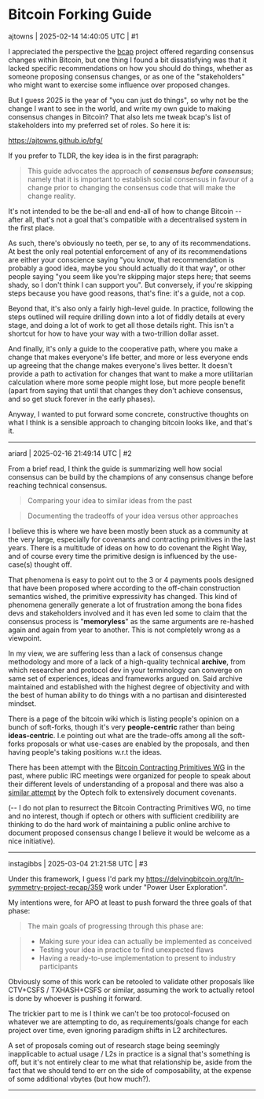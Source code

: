 # Bitcoin Forking Guide

ajtowns | 2025-02-14 14:40:05 UTC | #1

I appreciated the perspective the [bcap](https://github.com/bitcoin-cap/bcap) project offered regarding consensus changes within Bitcoin, but one thing I found a bit dissatisfying was that it lacked specific recommendations on how you should do things, whether as someone proposing consensus changes, or as one of the "stakeholders" who might want to exercise some influence over proposed changes.

But I guess 2025 is the year of "you can just do things", so why not be the change I want to see in the world, and write my own guide to making consensus changes in Bitcoin? That also lets me tweak bcap's list of stakeholders into my preferred set of roles. So here it is:

https://ajtowns.github.io/bfg/

If you prefer to TLDR, the key idea is in the first paragraph:

> This guide advocates the approach of ***consensus before consensus***;
namely that it is important to establish social consensus in favour
of a change prior to changing the consensus code that will make the
change reality.

It's not intended to be the be-all and end-all of how to change Bitcoin -- after all, that's not a goal that's compatible with a decentralised system in the first place.

As such, there's obviously no teeth, per se, to any of its recommendations. At best the only real potential enforcement of any of its recommendations are either your conscience saying "you know, that recommendation is probably a good idea, maybe you should actually do it that way", or other people saying "you seem like you're skipping major steps here; that seems shady, so I don't think I can support you". But conversely, if you're skipping steps because you have good reasons, that's fine: it's a guide, not a cop.

Beyond that, it's also only a fairly high-level guide. In practice, following the steps outlined will require drilling down into a lot of fiddly details at every stage, and doing a lot of work to get all those details right. This isn't a shortcut for how to have your way with a two-trillion dollar asset.

And finally, it's only a guide to the cooperative path, where you make a change that makes everyone's life better, and more or less everyone ends up agreeing that the change makes everyone's lives better. It doesn't provide a path to activation for changes that want to make a more utilitarian calculation where more some people might lose, but more people benefit (apart from saying that until that changes they don't achieve consensus, and so get stuck forever in the early phases).

Anyway, I wanted to put forward some concrete, constructive thoughts on what I think is a sensible approach to changing bitcoin looks like, and that's it.

-------------------------

ariard | 2025-02-16 21:49:14 UTC | #2

From a brief read, I think the guide is summarizing well how social consensus can be build by the champions of any consensus change before reaching technical consensus.

> Comparing your idea to similar ideas from the past

> Documenting the tradeoffs of your idea versus other approaches

I believe this is where we have been mostly been stuck as a community at the very large, especially for covenants and contracting primitives in the last years. There is a multitude of ideas on how to do covenant the Right Way, and of course every time the primitive design is influenced by the use-case(s) thought off.

That phenomena is easy to point out to the 3 or 4 payments pools designed that have been proposed where according to the off-chain construction semantics wished, the primitive expressivity has changed. This kind of phenomena generally generate a lot of frustration among the bona fides devs and stakeholders involved and it has even led some to claim that the consensus process is "**memoryless**" as the same arguments are re-hashed again and again
from year to another. This is not completely wrong as a viewpoint.

In my view, we are suffering less than a lack of consensus change methodology and more of a lack of a high-quality technical **archive**, from which researcher and protocol dev in your terminology can converge on same set of experiences, ideas and frameworks argued on. Said archive maintained and established with the highest degree of objectivity and with the best of human ability to do things with a no partisan and disinterested mindset.

There is a page of the bitcoin wiki which is listing people's opinion on a bunch of soft-forks, though it's very **people-centric** rather than being **ideas-centric**. I.e pointing out what are the trade-offs among all the soft-forks proposals or what use-cases are enabled by the proposals, and then having people's taking positions w.r.t the ideas.

There has been attempt with the [Bitcoin Contracting Primitives WG](https://github.com/ariard/bitcoin-contracting-primitives-wg) in the past, where public IRC meetings were organized for people to speak about their different levels of understanding of a proposal and there was also a [similar attempt](https://github.com/bitcoinops/bitcoinops.github.io/pull/806) by the Optech folk to extensively document covenants.

(-- I do not plan to resurrect the Bitcoin Contracting Primitives WG, no time and no interest, though if optech or others with sufficient credibility are thinking to do the hard work of maintaining a public online archive to document proposed consensus change I believe it would be welcome as a nice initiative).

-------------------------

instagibbs | 2025-03-04 21:21:58 UTC | #3

Under this framework, I guess I'd park my https://delvingbitcoin.org/t/ln-symmetry-project-recap/359 work under "Power User Exploration". 

My intentions were, for APO at least to push forward the three goals of that phase:

> The main goals of progressing through this phase are:

> * Making sure your idea can actually be implemented as conceived
> * Testing your idea in practice to find unexpected flaws
> * Having a ready-to-use implementation to present to industry participants

Obviously some of this work can be retooled to validate other proposals like CTV+CSFS / TXHASH+CSFS or similar, assuming the work to actually retool is done by whoever is pushing it forward.



The trickier part to me is I think we can't be too protocol-focused on whatever we are attempting to do, as requirements/goals change for each project over time, even ignoring paradigm shifts in L2 architectures.

A set of proposals coming out of research stage being seemingly inapplicable to actual usage / L2s in practice is a signal that's something is off, but it's not entirely clear to me what that relationship be, aside from the fact that we should tend to err on the side of composability, at the expense of some additional vbytes (but how much?).

-------------------------

